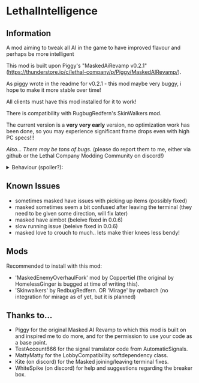 # LethalIntelligence

## Information

A mod aiming to tweak all AI in the game to have improved flavour and perhaps be more intelligent

This mod is built upon Piggy's "MaskedAiRevamp v0.2.1" (https://thunderstore.io/c/lethal-company/p/Piggy/MaskedAIRevamp/).

As piggy wrote in the readme for v0.2.1 - this mod maybe very buggy, i hope to make it more stable over time!

All clients must have this mod installed for it to work!

There is compatibility with RugbugRedfern's SkinWalkers mod.

The current version is a **very very early** version, no optimization work has been done, so you may experience significant frame drops even with high PC specs!!!

*Also... There may be tons of bugs.* (please do report them to me, either via github or the Lethal Company Modding Community on discord!)

<details>
  <summary>Behaviour (spoiler?):</summary>

* Aggressive
    * If you have a dropped shotgun, pick it up and shoot people.
    * If there is a player with a shotgun, attack with a shovel type item.

* Stealthy
    * No major features yet..

* Cunning
    * Stealing in the area around the ship and hiding them in bushes (currently 1 occurs 99% of the time, more is possible but not guaranteed!)
    * Call a fake dropship using the terminal
    * Tampers with the breaker box to turn off the lights, will keep turning the lights off while they are alive.

* Deceiving
    * Use terminal code

* Insane
    * Use signal translator

 </details>

## Known Issues
- sometimes masked have issues with picking up items (possibly fixed)
- masked sometimes seem a bit confused after leaving the terminal (they need to be given some direction, will fix later)
- masked have aimbot (beleive fixed in 0.0.6)
- slow running issue (beleive fixed in 0.0.6)
- masked love to crouch to much.. lets make thier knees less bendy!

## Mods
Recommended to install with this mod:

+ 'MaskedEnemyOverhaulFork' mod by Coppertiel (the original by HomelessGinger is bugged at time of writing this).
+ 'Skinwalkers' by RedbugRedfern. OR 'Mirage' by qwbarch (no integration for mirage as of yet, but it is planned)
 

## Thanks to...

- Piggy for the original Masked AI Revamp to which this mod is built on and inspired me to do more, and for the permission to use your code as a base point.
- TestAccount666 for the signal translator code from AutomaticSignals.
- MattyMatty for the LobbyCompatibility softdependency class.
- Kite (on discord) for the Masked joining/leaving terminal fixes.
- WhiteSpike (on discord) for help and suggestions regarding the breaker box.
